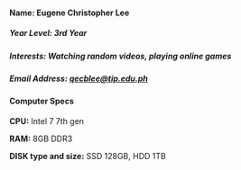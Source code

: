 #### **Name:** Eugene Christopher Lee
##### **Year Level:** 3rd Year
##### **Interests:** _Watching random videos, playing online games_
##### **Email Address:** qecblee@tip.edu.ph
#### **Computer Specs**


**CPU:** Intel 7 7th gen


**RAM:** 8GB DDR3


**DISK type and size:** SSD 128GB, HDD 1TB

